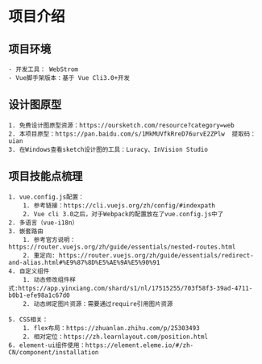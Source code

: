 # 项目介绍 #
## 项目环境 ##
	
	- 开发工具： WebStrom 
	- Vue脚手架版本：基于 Vue Cli3.0+开发
	
## 设计图原型 ##
	
	
	1. 免费设计图原型资源：https://oursketch.com/resource?category=web 
	2. 本项目原型：https://pan.baidu.com/s/1MkMUVfkRreD76urvE2ZPlw  提取码：uian 
	3. 在Windows查看sketch设计图的工具：Luracy、InVision Studio

## 项目技能点梳理 ##
		
	1. vue.config.js配置：
		1. 参考链接：https://cli.vuejs.org/zh/config/#indexpath
		2. Vue cli 3.0之后，对于Webpack的配置放在了vue.config.js中了
	2. 多语言（vue-i18n）
	3. 嵌套路由
		1. 参考官方说明：https://router.vuejs.org/zh/guide/essentials/nested-routes.html
		2. 重定向: https://router.vuejs.org/zh/guide/essentials/redirect-and-alias.html#%E9%87%8D%E5%AE%9A%E5%90%91
	4. 自定义组件
		1. 动态修改组件样式:https://app.yinxiang.com/shard/s1/nl/17515255/703f58f3-39ad-4711-b0b1-efe98a1c67d0
		2. 动态绑定图片资源：需要通过require引用图片资源
		
	5. CSS相关：
		1. flex布局：https://zhuanlan.zhihu.com/p/25303493
		2. 相对定位：https://zh.learnlayout.com/position.html
	6. element-ui组件使用：https://element.eleme.io/#/zh-CN/component/installation
